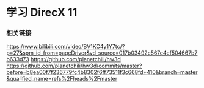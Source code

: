 
# 学习 DirecX 11

### 相关链接

https://www.bilibili.com/video/BV1KC4y1Y7tc/?p=27&spm_id_from=pageDriver&vd_source=017b03492c567e4ef504667b7b633d73
https://github.com/planetchili/hw3d
https://github.com/planetchili/hw3d/commits/master?before=b8ea00f7f236779fc4b8302f6ff73511f3c668fd+410&branch=master&qualified_name=refs%2Fheads%2Fmaster